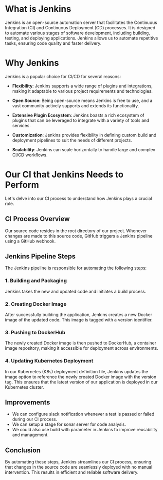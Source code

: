 # What is Jenkins

Jenkins is an open-source automation server that facilitates the Continuous Integration (CI) and Continuous Deployment (CD) processes. It is designed to automate various stages of software development, including building, testing, and deploying applications. Jenkins allows us to automate repetitive tasks, ensuring code quality and faster delivery.

# Why Jenkins

Jenkins is a popular choice for CI/CD for several reasons:

- **Flexibility**: Jenkins supports a wide range of plugins and integrations, making it adaptable to various project requirements and technologies.

- **Open Source**: Being open-source means Jenkins is free to use, and a vast community actively supports and extends its functionality.

- **Extensive Plugin Ecosystem**: Jenkins boasts a rich ecosystem of plugins that can be leveraged to integrate with a variety of tools and services.

- **Customization**: Jenkins provides flexibility in defining custom build and deployment pipelines to suit the needs of different projects.

- **Scalability**: Jenkins can scale horizontally to handle large and complex CI/CD workflows.

# Our CI that Jenkins Needs to Perform

Let's delve into our CI process to understand how Jenkins plays a crucial role.

## CI Process Overview

Our source code resides in the root directory of our project. Whenever changes are made to this source code, GitHub triggers a Jenkins pipeline using a GitHub webhook.

## Jenkins Pipeline Steps

The Jenkins pipeline is responsible for automating the following steps:

### 1. Building and Packaging

Jenkins takes the new and updated code and initiates a build process.

### 2. Creating Docker Image

After successfully building the application, Jenkins creates a new Docker image of the updated code. This image is tagged with a version identifier.

### 3. Pushing to DockerHub

The newly created Docker image is then pushed to DockerHub, a container image repository, making it accessible for deployment across environments.

### 4. Updating Kubernetes Deployment

In our Kubernetes (K8s) deployment definition file, Jenkins updates the image option to reference the newly created Docker image with the version tag. This ensures that the latest version of our application is deployed in our Kubernetes cluster.

## Improvements 
- We can configure slack notification whenever a test is passed or failed during our CI process. 
- We can setup a stage for sonar server for code analysis.
- We could also use build with parameter in Jenkins to improve reusability and management.

## Conclusion 
By automating these steps, Jenkins streamlines our CI process, ensuring that changes in the source code are seamlessly deployed with no manual intervention. This results in efficient and reliable software delivery.

